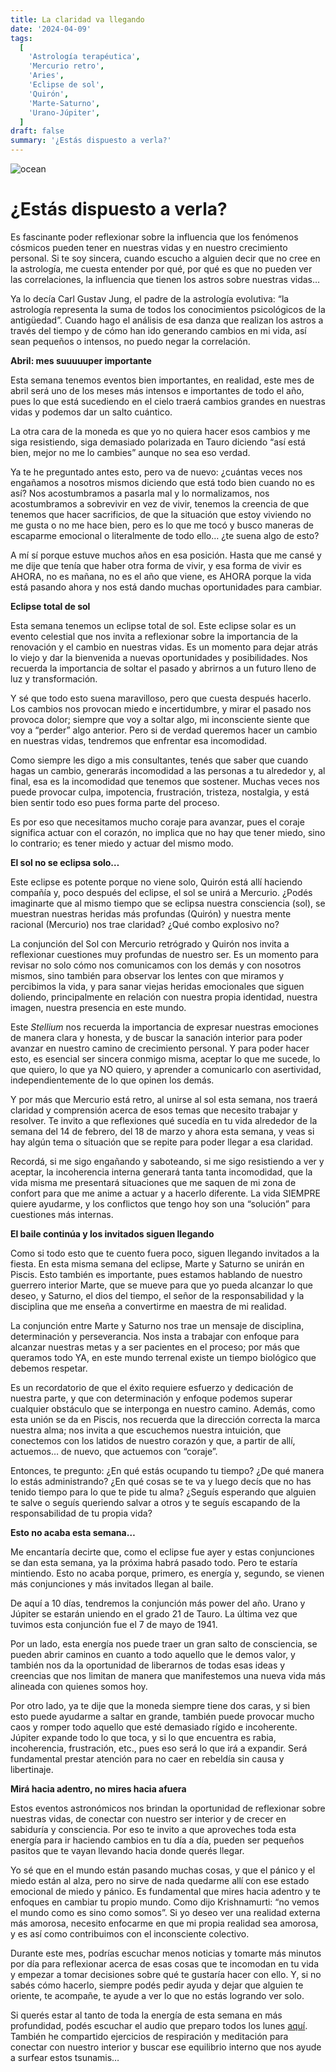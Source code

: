 ```yaml
---
title: La claridad va llegando
date: '2024-04-09'
tags:
  [
    'Astrología terapéutica',
    'Mercurio retro',
    'Aries',
    'Eclipse de sol',
    'Quirón',
    'Marte-Saturno',
    'Urano-Júpiter',
  ]
draft: false
summary: '¿Estás dispuesto a verla?'
---
```


<Image alt="ocean" src="/static/images/Blog/Tiempo-consciente/3.jpg" width={500} height={500} />

# ¿Estás dispuesto a verla?

Es fascinante poder reflexionar sobre la influencia que los fenómenos cósmicos pueden tener en nuestras vidas y en nuestro crecimiento personal. Si te soy sincera, cuando escucho a alguien decir que no cree en la astrología, me cuesta entender por qué, por qué es que no pueden ver las correlaciones, la influencia que tienen los astros sobre nuestras vidas…

Ya lo decía Carl Gustav Jung, el padre de la astrología evolutiva: “la astrología representa la suma de todos los conocimientos psicológicos de la antigüedad”. Cuando hago el análisis de esa danza que realizan los astros a través del tiempo y de cómo han ido generando cambios en mi vida, así sean pequeños o intensos, no puedo negar la correlación.

**Abril: mes suuuuuper importante**

Esta semana tenemos eventos bien importantes, en realidad, este mes de abril será uno de los meses más intensos e importantes de todo el año, pues lo que está sucediendo en el cielo traerá cambios grandes en nuestras vidas y podemos dar un salto cuántico.

La otra cara de la moneda es que yo no quiera hacer esos cambios y me siga resistiendo, siga demasiado polarizada en Tauro diciendo “así está bien, mejor no me lo cambies” aunque no sea eso verdad.

Ya te he preguntado antes esto, pero va de nuevo: ¿cuántas veces nos engañamos a nosotros mismos diciendo que está todo bien cuando no es así? Nos acostumbramos a pasarla mal y lo normalizamos, nos acostumbramos a sobrevivir en vez de vivir, tenemos la creencia de que tenemos que hacer sacrificios, de que la situación que estoy viviendo no me gusta o no me hace bien, pero es lo que me tocó y busco maneras de escaparme emocional o literalmente de todo ello… ¿te suena algo de esto?

A mí sí porque estuve muchos años en esa posición. Hasta que me cansé y me dije que tenía que haber otra forma de vivir, y esa forma de vivir es AHORA, no es mañana, no es el año que viene, es AHORA porque la vida está pasando ahora y nos está dando muchas oportunidades para cambiar.

**Eclipse total de sol**

Esta semana tenemos un eclipse total de sol. Este eclipse solar es un evento celestial que nos invita a reflexionar sobre la importancia de la renovación y el cambio en nuestras vidas. Es un momento para dejar atrás lo viejo y dar la bienvenida a nuevas oportunidades y posibilidades. Nos recuerda la importancia de soltar el pasado y abrirnos a un futuro lleno de luz y transformación.

Y sé que todo esto suena maravilloso, pero que cuesta después hacerlo. Los cambios nos provocan miedo e incertidumbre, y mirar el pasado nos provoca dolor; siempre que voy a soltar algo, mi inconsciente siente que voy a “perder” algo anterior. Pero si de verdad queremos hacer un cambio en nuestras vidas, tendremos que enfrentar esa incomodidad.

Como siempre les digo a mis consultantes, tenés que saber que cuando hagas un cambio, generarás incomodidad a las personas a tu alrededor y, al final, esa es la incomodidad que tenemos que sostener. Muchas veces nos puede provocar culpa, impotencia, frustración, tristeza, nostalgia, y está bien sentir todo eso pues forma parte del proceso.

Es por eso que necesitamos mucho coraje para avanzar, pues el coraje significa actuar con el corazón, no implica que no hay que tener miedo, sino lo contrario; es tener miedo y actuar del mismo modo.

**El sol no se eclipsa solo…**

Este eclipse es potente porque no viene solo, Quirón está allí haciendo compañía y, poco después del eclipse, el sol se unirá a Mercurio. ¿Podés imaginarte que al mismo tiempo que se eclipsa nuestra consciencia (sol), se muestran nuestras heridas más profundas (Quirón) y nuestra mente racional (Mercurio) nos trae claridad? ¿Qué combo explosivo no?

La conjunción del Sol con Mercurio retrógrado y Quirón nos invita a reflexionar cuestiones muy profundas de nuestro ser. Es un momento para revisar no solo cómo nos comunicamos con los demás y con nosotros mismos, sino también para observar los lentes con que miramos y percibimos la vida, y para sanar viejas heridas emocionales que siguen doliendo, principalmente en relación con nuestra propia identidad, nuestra imagen, nuestra presencia en este mundo.

Este _Stellium_ nos recuerda la importancia de expresar nuestras emociones de manera clara y honesta, y de buscar la sanación interior para poder avanzar en nuestro camino de crecimiento personal. Y para poder hacer esto, es esencial ser sincera conmigo misma, aceptar lo que me sucede, lo que quiero, lo que ya NO quiero, y aprender a comunicarlo con asertividad, independientemente de lo que opinen los demás.

Y por más que Mercurio está retro, al unirse al sol esta semana, nos traerá claridad y comprensión acerca de esos temas que necesito trabajar y resolver. Te invito a que reflexiones qué sucedía en tu vida alrededor de la semana del 14 de febrero, del 18 de marzo y ahora esta semana, y veas si hay algún tema o situación que se repite para poder llegar a esa claridad.

Recordá, si me sigo engañando y saboteando, si me sigo resistiendo a ver y aceptar, la incoherencia interna generará tanta tanta incomodidad, que la vida misma me presentará situaciones que me saquen de mi zona de confort para que me anime a actuar y a hacerlo diferente. La vida SIEMPRE quiere ayudarme, y los conflictos que tengo hoy son una “solución” para cuestiones más internas.

**El baile continúa y los invitados siguen llegando**

Como si todo esto que te cuento fuera poco, siguen llegando invitados a la fiesta. En esta misma semana del eclipse, Marte y Saturno se unirán en Piscis. Esto también es importante, pues estamos hablando de nuestro guerrero interior Marte, que se mueve para que yo pueda alcanzar lo que deseo, y Saturno, el dios del tiempo, el señor de la responsabilidad y la disciplina que me enseña a convertirme en maestra de mi realidad.

La conjunción entre Marte y Saturno nos trae un mensaje de disciplina, determinación y perseverancia. Nos insta a trabajar con enfoque para alcanzar nuestras metas y a ser pacientes en el proceso; por más que queramos todo YA, en este mundo terrenal existe un tiempo biológico que debemos respetar.

Es un recordatorio de que el éxito requiere esfuerzo y dedicación de nuestra parte, y que con determinación y enfoque podemos superar cualquier obstáculo que se interponga en nuestro camino. Además, como esta unión se da en Piscis, nos recuerda que la dirección correcta la marca nuestra alma; nos invita a que escuchemos nuestra intuición, que conectemos con los latidos de nuestro corazón y que, a partir de allí, actuemos… de nuevo, que actuemos con “coraje”.

Entonces, te pregunto: ¿En qué estás ocupando tu tiempo? ¿De qué manera lo estás administrando? ¿En qué cosas se te va y luego decís que no has tenido tiempo para lo que te pide tu alma? ¿Seguís esperando que alguien te salve o seguís queriendo salvar a otros y te seguís escapando de la responsabilidad de tu propia vida?

**Esto no acaba esta semana…**

Me encantaría decirte que, como el eclipse fue ayer y estas conjunciones se dan esta semana, ya la próxima habrá pasado todo. Pero te estaría mintiendo. Esto no acaba porque, primero, es energía y, segundo, se vienen más conjunciones y más invitados llegan al baile.

De aquí a 10 días, tendremos la conjunción más power del año. Urano y Júpiter se estarán uniendo en el grado 21 de Tauro. La última vez que tuvimos esta conjunción fue el 7 de mayo de 1941.

Por un lado, esta energía nos puede traer un gran salto de consciencia, se pueden abrir caminos en cuanto a todo aquello que le demos valor, y también nos da la oportunidad de liberarnos de todas esas ideas y creencias que nos limitan de manera que manifestemos una nueva vida más alineada con quienes somos hoy.

Por otro lado, ya te dije que la moneda siempre tiene dos caras, y si bien esto puede ayudarme a saltar en grande, también puede provocar mucho caos y romper todo aquello que esté demasiado rígido e incoherente. Júpiter expande todo lo que toca, y si lo que encuentra es rabia, incoherencia, frustración, etc., pues eso será lo que irá a expandir. Será fundamental prestar atención para no caer en rebeldía sin causa y libertinaje.

**Mirá hacia adentro, no mires hacia afuera**

Estos eventos astronómicos nos brindan la oportunidad de reflexionar sobre nuestras vidas, de conectar con nuestro ser interior y de crecer en sabiduría y consciencia. Por eso te invito a que aproveches toda esta energía para ir haciendo cambios en tu día a día, pueden ser pequeños pasitos que te vayan llevando hacia donde querés llegar.

Yo sé que en el mundo están pasando muchas cosas, y que el pánico y el miedo están al alza, pero no sirve de nada quedarme allí con ese estado emocional de miedo y pánico. Es fundamental que mires hacia adentro y te enfoques en cambiar tu propio mundo. Como dijo Krishnamurti: “no vemos el mundo como es sino como somos”. Si yo deseo ver una realidad externa más amorosa, necesito enfocarme en que mi propia realidad sea amorosa, y es así como contribuimos con el inconsciente colectivo.

Durante este mes, podrías escuchar menos noticias y tomarte más minutos por día para reflexionar acerca de esas cosas que te incomodan en tu vida y empezar a tomar decisiones sobre qué te gustaría hacer con ello. Y, si no sabés cómo hacerlo, siempre podés pedir ayuda y dejar que alguien te oriente, te acompañe, te ayude a ver lo que no estás logrando ver solo.

Si querés estar al tanto de toda la energía de esta semana en más profundidad, podés escuchar el audio que preparo todos los lunes [aquí](https://t.me/+FAsF6NBDMnU5NDQ8). También he compartido ejercicios de respiración y meditación para conectar con nuestro interior y buscar ese equilibrio interno que nos ayude a surfear estos tsunamis…
